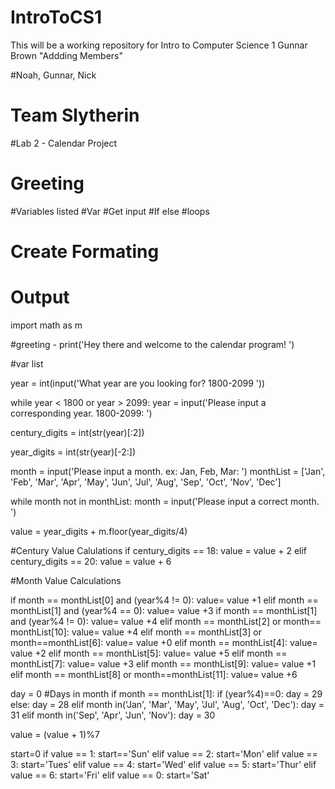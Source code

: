 # IntroToCS1
This will be a working repository for Intro to Computer Science 1
Gunnar Brown
"Addding Members"

#Noah, Gunnar, Nick
# Team Slytherin

#Lab 2  - Calendar Project



# Greeting
#Variables listed
#Var
#Get input
#If else
#loops
# Create Formating
# Output




import math as m

#greeting -
print('Hey there and welcome to the calendar program! ')


#var list

year = int(input('What year are you looking for? 1800-2099 '))

while year < 1800 or year > 2099:
year = input('Please input a corresponding year. 1800-2099: ')

century_digits = int(str(year)[:2])

year_digits = int(str(year)[-2:])

month = input('Please input a month. ex: Jan, Feb, Mar: ')
monthList = ['Jan', 'Feb', 'Mar', 'Apr', 'May', 'Jun', 'Jul', 'Aug', 'Sep', 'Oct', 'Nov', 'Dec']


while month not in monthList:
month = input('Please input a correct month. ')

value = year_digits + m.floor(year_digits/4)



#Century Value Calulations
if century_digits == 18:
value = value + 2
elif century_digits == 20:
value = value + 6



#Month Value Calculations

if month == monthList[0] and (year%4 != 0):
value= value +1
elif month == monthList[1] and (year%4 == 0):
value= value +3
if month == monthList[1] and (year%4 != 0):
value= value +4
elif month == monthList[2] or month== monthList[10]:
value= value +4
elif month == monthList[3] or month==monthList[6]:
value= value +0
elif month == monthList[4]:
value= value +2
elif month == monthList[5]:
value= value +5
elif month == monthList[7]:
value= value +3
elif month == monthList[9]:
value= value +1
elif month == monthList[8] or month==monthList[11]:
value= value +6


day = 0
#Days in month
if month == monthList[1]:
if (year%4)==0:
day = 29
else:
day = 28
elif month in('Jan', 'Mar', 'May', 'Jul', 'Aug', 'Oct', 'Dec'):
day = 31
elif month in('Sep', 'Apr', 'Jun', 'Nov'):
day = 30


value = (value + 1)%7

start=0
if value == 1:
start=='Sun'
elif value == 2:
start='Mon'
elif value == 3:
start='Tues'
elif value == 4:
start='Wed'
elif value == 5:
start='Thur'
elif value == 6:
start='Fri'
elif value == 0:
start='Sat'
